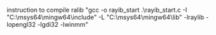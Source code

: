 instruction to compile ralib "gcc -o rayib_start .\rayib_start.c -I "C:\msys64\mingw64\include" -L "C:\msys64\mingw64\lib" -lraylib -lopengl32 -lgdi32 -lwinmm"